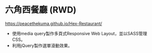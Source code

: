 # 六角西餐廳 (RWD)

https://peacethekuma.github.io/Hex-Restaurant/

- 使用media query製作多頁式Responsive Web Layout，並以SASS管理CSS。
- 利用jQuery製作選單滾動效果。

